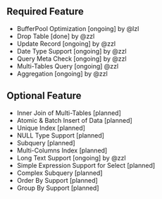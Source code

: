 ## Required Feature
* BufferPool Optimization [ongoing] by @lzl
* Drop Table [done] by @zzl
* Update Record [ongoing] by @zzl
* Date Type Support [ongoing] by @zzl
* Query Meta Check [ongoing] by @zzl
* Multi-Tables Query [ongoing] @zzl
* Aggregation [ongoing] by @zzl

## Optional Feature
* Inner Join of Multi-Tables [planned]
* Atomic & Batch Insert of Data [planned]
* Unique Index [planned]
* NULL Type Support [planned]
* Subquery [planned]
* Multi-Columns Index [planned]
* Long Text Support [ongoing] by @zzl
* Simple Expression Support for Select [planned]
* Complex Subquery [planned]
* Order By Support [planned]
* Group By Support [planned]
